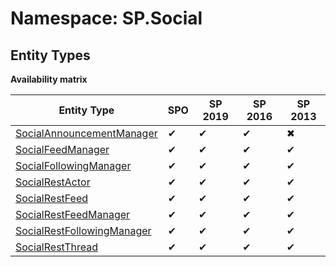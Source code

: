 # Namespace: SP.Social
## Entity Types

**Availability matrix**

Entity Type | SPO | SP 2019 | SP 2016 | SP 2013
----------|-----|---------|---------|--------
[SocialAnnouncementManager](./EntityTypes/SocialAnnouncementManager) | ✔ | ✔ | ✔ | ✖
[SocialFeedManager](./EntityTypes/SocialFeedManager) | ✔ | ✔ | ✔ | ✔
[SocialFollowingManager](./EntityTypes/SocialFollowingManager) | ✔ | ✔ | ✔ | ✔
[SocialRestActor](./EntityTypes/SocialRestActor) | ✔ | ✔ | ✔ | ✔
[SocialRestFeed](./EntityTypes/SocialRestFeed) | ✔ | ✔ | ✔ | ✔
[SocialRestFeedManager](./EntityTypes/SocialRestFeedManager) | ✔ | ✔ | ✔ | ✔
[SocialRestFollowingManager](./EntityTypes/SocialRestFollowingManager) | ✔ | ✔ | ✔ | ✔
[SocialRestThread](./EntityTypes/SocialRestThread) | ✔ | ✔ | ✔ | ✔
